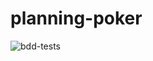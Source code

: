 # planning-poker

![bdd-tests](https://github.com/akurin/planning-poker/workflows/bdd-tests/badge.svg)
